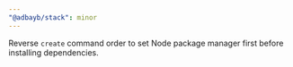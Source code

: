 ```yaml
---
"@adbayb/stack": minor
---
```


Reverse `create` command order to set Node package manager first before installing dependencies.
